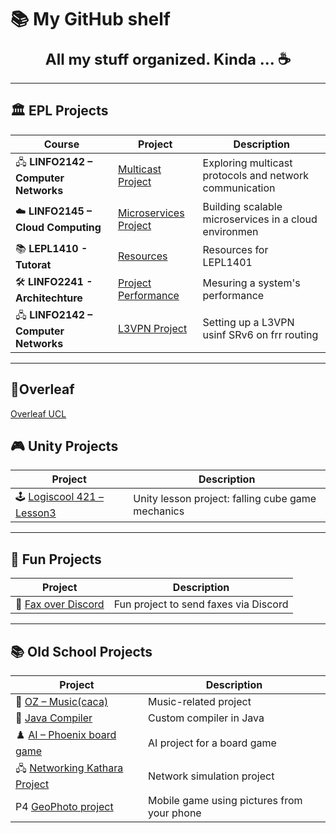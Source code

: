 # 📚 My GitHub shelf


<div align="center" style="font-size:24px; font-weight:bold;">
  All my stuff organized. Kinda ... ☕
</div>


---

## 🏛️ EPL Projects

| Course                              | Project                                                                                             | Description                                             |
| ----------------------------------- | --------------------------------------------------------------------------------------------------- | ------------------------------------------------------- |
| 🖧 **LINFO2142 – Computer Networks** | [Multicast Project](https://github.com/Ayly-EXE/LINFO2142-Project1)                                 | Exploring multicast protocols and network communication |
| ☁️ **LINFO2145 – Cloud Computing**   | [Microservices Project](https://github.com/Ayly-EXE/LINFO2145-2025-2026)                            | Building scalable microservices in a cloud environmen  |
| 📚 **LEPL1410 - Tutorat**            | [Resources](https://forge.uclouvain.be/ingi/linfo1101-lepl1401/tutors/info1-ressources-tuteurs)     | Resources for LEPL1401                                 |
| 🛠️ **LINFO2241 - Architechture**     | [Project Performance](https://forge.uclouvain.be/MatteoFirenze/linfo2241-project-2025-2026-student) | Mesuring a system's performance                        |
| 🖧 **LINFO2142 – Computer Networks**  |[L3VPN Project](https://github.com/Ayly-EXE/LINFO2142-Project2-L3VPN)                                | Setting up a L3VPN usinf SRv6 on frr routing           |
---  

## 🌿Overleaf 

[Overleaf UCL](https://overleaf.info.ucl.ac.be/project)

## 🎮 Unity Projects

| Project                                                                            | Description                                       |
| ---------------------------------------------------------------------------------- | ------------------------------------------------- |
| 🕹️ [Logiscool 421 – Lesson3](https://github.com/Ayly-EXE/LogiscoolUnityFallingCube) | Unity lesson project: falling cube game mechanics |

---

## 🧩 Fun Projects

| Project                                                        | Description                           |
| -------------------------------------------------------------- | ------------------------------------- |
| 📨 [Fax over Discord](https://github.com/Ayly-EXE/printWizzard) | Fun project to send faxes via Discord |

---

## 📚 Old School Projects

| Project                                                                       | Description                 |
| ----------------------------------------------------------------------------- | --------------------------- |
| 🎵 [OZ – Music(caca)](https://github.com/Ayly-EXE/DidNot-e)                          | Music-related project       |
| 📝 [Java Compiler](https://github.com/Ayly-EXE/SpaghettiCompiler)              | Custom compiler in Java     |
| ♟️ [AI – Phoenix board game](https://github.com/Ayly-EXE/KentuckyFriedPhoenix) | AI project for a board game |
| 🖧 [Networking Kathara Project](https://github.com/Ayly-EXE/KathaKado)         | Network simulation project  |
| P4 [GeoPhoto project](https://forge.uclouvain.be/ingi/lepl1509-projet4/2025/groupe-02) |Mobile game using pictures from your phone|
